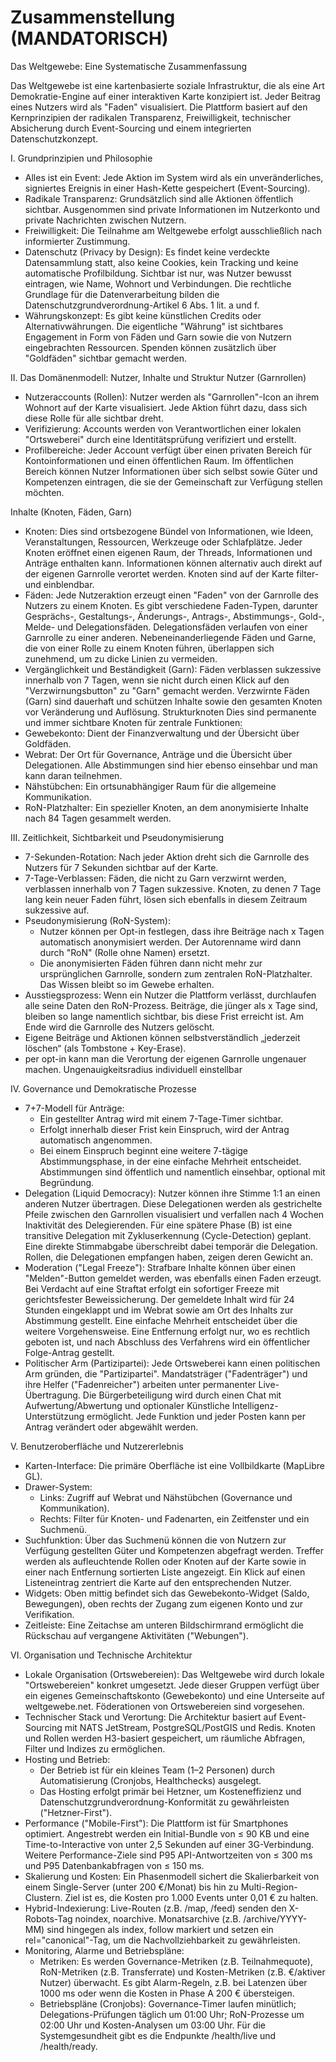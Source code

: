 # Zusammenstellung (MANDATORISCH)

Das Weltgewebe: Eine Systematische Zusammenfassung

Das Weltgewebe ist eine kartenbasierte soziale Infrastruktur, die als eine Art Demokratie-Engine auf einer
interaktiven Karte konzipiert ist. Jeder Beitrag eines Nutzers wird als "Faden" visualisiert. Die Plattform basiert
auf den Kernprinzipien der radikalen Transparenz, Freiwilligkeit, technischer Absicherung durch Event-Sourcing und
einem integrierten Datenschutzkonzept.

I. Grundprinzipien und Philosophie

- Alles ist ein Event: Jede Aktion im System wird als ein unveränderliches, signiertes Ereignis in einer
  Hash-Kette gespeichert (Event-Sourcing).
- Radikale Transparenz: Grundsätzlich sind alle Aktionen öffentlich sichtbar. Ausgenommen sind private Informationen
  im Nutzerkonto und private Nachrichten zwischen Nutzern.
- Freiwilligkeit: Die Teilnahme am Weltgewebe erfolgt ausschließlich nach informierter Zustimmung.
- Datenschutz (Privacy by Design): Es findet keine verdeckte Datensammlung statt, also keine Cookies, kein
  Tracking und keine automatische Profilbildung. Sichtbar ist nur, was Nutzer bewusst eintragen, wie Name, Wohnort
  und Verbindungen. Die rechtliche Grundlage für die Datenverarbeitung bilden die
  Datenschutzgrundverordnung-Artikel 6 Abs. 1 lit. a und f.
- Währungskonzept: Es gibt keine künstlichen Credits oder Alternativwährungen. Die eigentliche "Währung" ist
  sichtbares Engagement in Form von Fäden und Garn sowie die von Nutzern eingebrachten Ressourcen. Spenden können
  zusätzlich über "Goldfäden" sichtbar gemacht werden.

II. Das Domänenmodell: Nutzer, Inhalte und Struktur
Nutzer (Garnrollen)

- Nutzeraccounts (Rollen): Nutzer werden als "Garnrollen"-Icon an ihrem Wohnort auf der Karte visualisiert.
  Jede Aktion führt dazu, dass sich diese Rolle für alle sichtbar dreht.
- Verifizierung: Accounts werden von Verantwortlichen einer lokalen "Ortsweberei" durch eine Identitätsprüfung
  verifiziert und erstellt.
- Profilbereiche: Jeder Account verfügt über einen privaten Bereich für Kontoinformationen und einen öffentlichen
  Raum. Im öffentlichen Bereich können Nutzer Informationen über sich selbst sowie Güter und Kompetenzen eintragen,
  die sie der Gemeinschaft zur Verfügung stellen möchten.

Inhalte (Knoten, Fäden, Garn)

- Knoten: Dies sind ortsbezogene Bündel von Informationen, wie Ideen, Veranstaltungen, Ressourcen, Werkzeuge oder
  Schlafplätze. Jeder Knoten eröffnet einen eigenen Raum, der Threads, Informationen und Anträge enthalten kann.
  Informationen können alternativ auch direkt auf der eigenen Garnrolle verortet werden. Knoten sind auf der Karte
  filter- und einblendbar.
- Fäden: Jede Nutzeraktion erzeugt einen "Faden" von der Garnrolle des Nutzers zu einem Knoten. Es gibt verschiedene
  Faden-Typen, darunter Gesprächs-, Gestaltungs-, Änderungs-, Antrags-, Abstimmungs-, Gold-, Melde- und
  Delegationsfäden. Delegationsfäden verlaufen von einer Garnrolle zu einer anderen. Nebeneinanderliegende Fäden und
  Garne, die von einer Rolle zu einem Knoten führen, überlappen sich zunehmend, um zu dicke Linien zu vermeiden.
- Vergänglichkeit und Beständigkeit (Garn): Fäden verblassen sukzessive innerhalb von 7 Tagen, wenn sie nicht durch
  einen Klick auf den "Verzwirnungsbutton" zu "Garn" gemacht werden. Verzwirnte Fäden (Garn) sind dauerhaft und schützen
  Inhalte sowie den gesamten Knoten vor Veränderung und Auflösung.
  Strukturknoten
  Dies sind permanente und immer sichtbare Knoten für zentrale Funktionen:
- Gewebekonto: Dient der Finanzverwaltung und der Übersicht über Goldfäden.
- Webrat: Der Ort für Governance, Anträge und die Übersicht über Delegationen. Alle Abstimmungen sind hier ebenso
  einsehbar und man kann daran teilnehmen.
- Nähstübchen: Ein ortsunabhängiger Raum für die allgemeine Kommunikation.
- RoN-Platzhalter: Ein spezieller Knoten, an dem anonymisierte Inhalte nach 84 Tagen gesammelt werden.

III. Zeitlichkeit, Sichtbarkeit und Pseudonymisierung

- 7-Sekunden-Rotation: Nach jeder Aktion dreht sich die Garnrolle des Nutzers für 7 Sekunden sichtbar auf der Karte.
- 7-Tage-Verblassen: Fäden, die nicht zu Garn verzwirnt werden, verblassen innerhalb von 7 Tagen sukzessive. Knoten, zu
  denen 7 Tage lang kein neuer Faden führt, lösen sich ebenfalls in diesem Zeitraum sukzessive auf.
- Pseudonymisierung (RoN-System):
  - Nutzer können per Opt-in festlegen, dass ihre Beiträge nach x Tagen automatisch anonymisiert werden. Der
    Autorenname wird dann durch "RoN" (Rolle ohne Namen) ersetzt.
  - Die anonymisierten Fäden führen dann nicht mehr zur ursprünglichen Garnrolle, sondern zum zentralen
    RoN-Platzhalter. Das Wissen bleibt so im Gewebe erhalten.
- Ausstiegsprozess: Wenn ein Nutzer die Plattform verlässt, durchlaufen alle seine Daten den RoN-Prozess. Beiträge, die
  jünger als x Tage sind, bleiben so lange namentlich sichtbar, bis diese Frist erreicht ist. Am Ende wird die Garnrolle
  des Nutzers gelöscht.
- Eigene Beiträge und Aktionen können selbstverständlich „jederzeit löschen“ (als Tombstone + Key-Erase).
- per opt-in kann man die Verortung der eigenen Garnrolle ungenauer machen. Ungenauigkeitsradius individuell einstellbar

IV. Governance und Demokratische Prozesse

- 7+7-Modell für Anträge:
  - Ein gestellter Antrag wird mit einem 7-Tage-Timer sichtbar.
  - Erfolgt innerhalb dieser Frist kein Einspruch, wird der Antrag automatisch angenommen.
  - Bei einem Einspruch beginnt eine weitere 7-tägige Abstimmungsphase, in der eine einfache Mehrheit entscheidet.
    Abstimmungen sind öffentlich und namentlich einsehbar, optional mit Begründung.
- Delegation (Liquid Democracy): Nutzer können ihre Stimme 1:1 an einen anderen Nutzer übertragen. Diese Delegationen
  werden als gestrichelte Pfeile zwischen den Garnrollen visualisiert und verfallen nach 4 Wochen Inaktivität des
  Delegierenden. Für eine spätere Phase (B) ist eine transitive Delegation mit Zykluserkennung (Cycle-Detection)
  geplant. Eine direkte Stimmabgabe überschreibt dabei temporär die Delegation. Rollen, die Delegationen empfangen
  haben, zeigen deren Gewicht an.
- Moderation ("Legal Freeze"): Strafbare Inhalte können über einen "Melden"-Button gemeldet werden, was ebenfalls einen
  Faden erzeugt. Bei Verdacht auf eine Straftat erfolgt ein sofortiger Freeze mit gerichtsfester Beweissicherung. Der
  gemeldete Inhalt wird für 24 Stunden eingeklappt und im Webrat sowie am Ort des Inhalts zur Abstimmung gestellt. Eine
  einfache Mehrheit entscheidet über die weitere Vorgehensweise. Eine Entfernung erfolgt nur, wo es rechtlich geboten
  ist, und nach Abschluss des Verfahrens wird ein öffentlicher Folge-Antrag gestellt.
- Politischer Arm (Partizipartei): Jede Ortsweberei kann einen politischen Arm gründen, die "Partizipartei".
  Mandatsträger ("Fadenträger") und ihre Helfer ("Fadenreicher") arbeiten unter permanenter Live-Übertragung. Die
  Bürgerbeteiligung wird durch einen Chat mit Aufwertung/Abwertung und optionaler Künstliche Intelligenz-Unterstützung
  ermöglicht. Jede Funktion und jeder Posten kann per Antrag verändert oder abgewählt werden.

V. Benutzeroberfläche und Nutzererlebnis

- Karten-Interface: Die primäre Oberfläche ist eine Vollbildkarte (MapLibre GL).
- Drawer-System:
  - Links: Zugriff auf Webrat und Nähstübchen (Governance und Kommunikation).
  - Rechts: Filter für Knoten- und Fadenarten, ein Zeitfenster und ein Suchmenü.
- Suchfunktion: Über das Suchmenü können die von Nutzern zur Verfügung gestellten Güter und Kompetenzen abgefragt
  werden. Treffer werden als aufleuchtende Rollen oder Knoten auf der Karte sowie in einer nach Entfernung sortierten
  Liste angezeigt. Ein Klick auf einen Listeneintrag zentriert die Karte auf den entsprechenden Nutzer.
- Widgets: Oben mittig befindet sich das Gewebekonto-Widget (Saldo, Bewegungen), oben rechts der Zugang zum eigenen
  Konto und zur Verifikation.
- Zeitleiste: Eine Zeitachse am unteren Bildschirmrand ermöglicht die Rückschau auf vergangene Aktivitäten ("Webungen").

VI. Organisation und Technische Architektur

- Lokale Organisation (Ortswebereien): Das Weltgewebe wird durch lokale "Ortswebereien" konkret umgesetzt. Jede dieser
  Gruppen verfügt über ein eigenes Gemeinschaftskonto (Gewebekonto) und eine Unterseite auf weltgewebe.net. Föderationen
  von Ortswebereien sind vorgesehen.
- Technischer Stack und Verortung: Die Architektur basiert auf Event-Sourcing mit NATS JetStream, PostgreSQL/PostGIS
  und Redis. Knoten und Rollen werden H3-basiert gespeichert, um räumliche Abfragen, Filter und Indizes zu ermöglichen.
- Hosting und Betrieb:
  - Der Betrieb ist für ein kleines Team (1–2 Personen) durch Automatisierung (Cronjobs, Healthchecks) ausgelegt.
  - Das Hosting erfolgt primär bei Hetzner, um Kosteneffizienz und Datenschutzgrundverordnung-Konformität zu
    gewährleisten ("Hetzner-First").
- Performance ("Mobile-First"): Die Plattform ist für Smartphones optimiert. Angestrebt werden ein Initial-Bundle von ≤
  90 KB und eine Time-to-Interactive von unter 2,5 Sekunden auf einer 3G-Verbindung. Weitere Performance-Ziele sind P95
  API-Antwortzeiten von ≤ 300 ms und P95 Datenbankabfragen von ≤ 150 ms.
- Skalierung und Kosten: Ein Phasenmodell sichert die Skalierbarkeit von einem Single-Server (unter 200 €/Monat) bis
  hin zu Multi-Region-Clustern. Ziel ist es, die Kosten pro 1.000 Events unter 0,01 € zu halten.
- Hybrid-Indexierung: Live-Routen (z.B. /map, /feed) senden den X-Robots-Tag noindex, noarchive. Monatsarchive (z.B.
  /archive/YYYY-MM) sind hingegen als index, follow markiert und setzen ein rel="canonical"-Tag, um die
  Nachvollziehbarkeit zu gewährleisten.
- Monitoring, Alarme und Betriebspläne:
  - Metriken: Es werden Governance-Metriken (z.B. Teilnahmequote), RoN-Metriken (z.B. Transferrate) und Kosten-Metriken
    (z.B. €/aktiver Nutzer) überwacht. Es gibt Alarm-Regeln, z.B. bei Latenzen über 1000 ms oder wenn die Kosten in
    Phase A 200 € übersteigen.
  - Betriebspläne (Cronjobs): Governance-Timer laufen minütlich; Delegations-Prüfungen täglich um 01:00 Uhr;
    RoN-Prozesse um 02:00 Uhr und Kosten-Analysen um 03:00 Uhr. Für die Systemgesundheit gibt es die Endpunkte
    /health/live und /health/ready.
